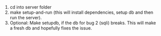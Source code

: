 1. cd into server folder
2. make setup-and-run (this will install dependencies, setup db and then run the server).
3. Optional: Make setupdb, if the db for bug 2 (sqli) breaks. This will make a fresh db and hopefully fixes the issue.
